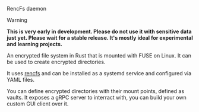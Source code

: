 RencFs daemon

> [!WARNING]
> **This is very early in development. Please do not use it with sensitive data just yet. Please wait for a
stable release.
> It's mostly ideal for experimental and learning projects.**

An encrypted file system in Rust that is mounted with FUSE on Linux. It can be used to create encrypted directories.

It uses [rencfs](https://github.com/radumarias/rencfs) and can be installed as a systemd service and configured via YAML files.

You can define encrypted directories with their mount points, defined as vaults. It exposes a gRPC server to interract with, you can build your own custom GUI client over it.
